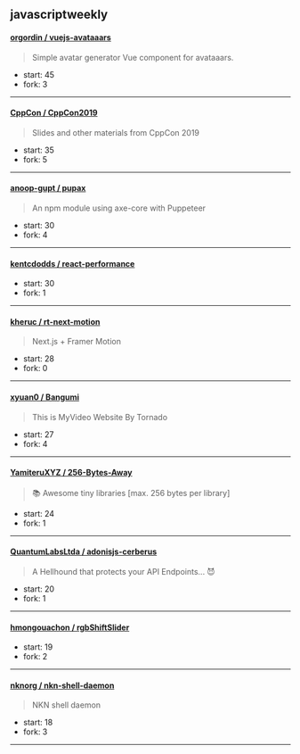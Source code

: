 ## javascriptweekly

#### [orgordin / vuejs-avataaars](https://github.com/orgordin/vuejs-avataaars)

> Simple avatar generator Vue component for avataaars.

+ start: 45
+ fork: 3

----


#### [CppCon / CppCon2019](https://github.com/CppCon/CppCon2019)

>  Slides and other materials from CppCon 2019

+ start: 35
+ fork: 5

----


#### [anoop-gupt / pupax](https://github.com/anoop-gupt/pupax)

> An npm module using axe-core with Puppeteer

+ start: 30
+ fork: 4

----


#### [kentcdodds / react-performance](https://github.com/kentcdodds/react-performance)

> 

+ start: 30
+ fork: 1

----


#### [kheruc / rt-next-motion](https://github.com/kheruc/rt-next-motion)

> Next.js + Framer Motion

+ start: 28
+ fork: 0

----


#### [xyuan0 / Bangumi](https://github.com/xyuan0/Bangumi)

> This is MyVideo Website By Tornado

+ start: 27
+ fork: 4

----


#### [YamiteruXYZ / 256-Bytes-Away](https://github.com/YamiteruXYZ/256-Bytes-Away)

> 📚 Awesome tiny libraries [max. 256 bytes per library]

+ start: 24
+ fork: 1

----


#### [QuantumLabsLtda / adonisjs-cerberus](https://github.com/QuantumLabsLtda/adonisjs-cerberus)

> A Hellhound that protects your API Endpoints... 😈

+ start: 20
+ fork: 1

----


#### [hmongouachon / rgbShiftSlider](https://github.com/hmongouachon/rgbShiftSlider)

> 

+ start: 19
+ fork: 2

----


#### [nknorg / nkn-shell-daemon](https://github.com/nknorg/nkn-shell-daemon)

> NKN shell daemon

+ start: 18
+ fork: 3

----

